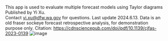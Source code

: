 This app is used to evaluate multiple forecast models using Taylor diagrams
Published by Yi Xu.  
Contact yi.xu@dfw.wa.gov for questions. Last update 2024.6.13.
Data is an old fraser sockeye forecast retrospective analysis, for demonstration purpose only.
Citation: https://cdnsciencepub.com/doi/pdf/10.1139/cjfas-2023-0139
![image](https://github.com/yi-xu-dfw/ForecastEvaluation/assets/156941844/0eee97e4-a87a-456c-ae8c-f8e5ef7d1814)
